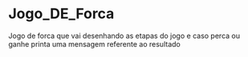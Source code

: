 # Jogo_DE_Forca
Jogo de forca que vai desenhando as etapas do jogo e caso perca ou ganhe printa uma mensagem referente ao resultado
